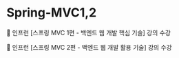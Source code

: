 # Spring-MVC1,2
🌱 인프런 [스프링 MVC 1편 - 백엔드 웹 개발 핵심 기술] 강의 수강

🌱 인프런 [스프링 MVC 2편 - 백엔드 웹 개발 활용 기술] 강의 수강
